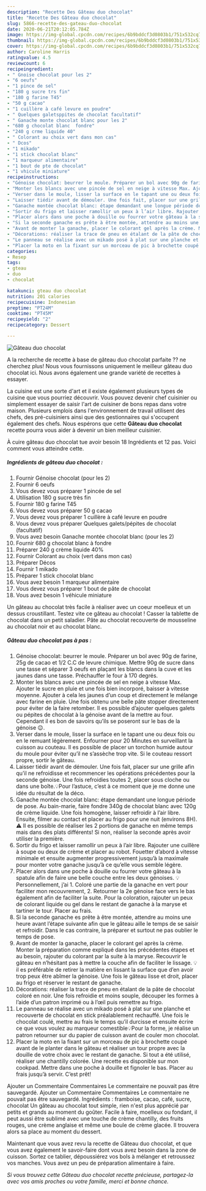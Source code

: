 ```yaml
---
description: "Recette Des Gâteau duo chocolat"
title: "Recette Des Gâteau duo chocolat"
slug: 5866-recette-des-gateau-duo-chocolat
date: 2020-06-21T20:12:05.784Z
image: https://img-global.cpcdn.com/recipes/6b9bddcf3d0803b1/751x532cq70/gateau-duo-chocolat-photo-principale-de-la-recette.jpg
thumbnail: https://img-global.cpcdn.com/recipes/6b9bddcf3d0803b1/751x532cq70/gateau-duo-chocolat-photo-principale-de-la-recette.jpg
cover: https://img-global.cpcdn.com/recipes/6b9bddcf3d0803b1/751x532cq70/gateau-duo-chocolat-photo-principale-de-la-recette.jpg
author: Caroline Harris
ratingvalue: 4.5
reviewcount: 6
recipeingredient:
- " Gnoise chocolat pour les 2"
- "6 oeufs"
- "1 pince de sel"
- "180 g sucre trs fin"
- "180 g farine T45"
- "50 g cacao"
- "1 cuillère à café levure en poudre"
- " Quelques galetsppites de chocolat facultatif"
- " Ganache monte chocolat blanc pour les 2"
- "680 g chocolat blanc  fondre"
- "240 g crme liquide 40"
- " Colorant au choix vert dans mon cas"
- " Dcos"
- "1 mikado"
- "1 stick chocolat blanc"
- "1 marqueur alimentaire"
- "1 bout de pte de chocolat"
- "1 vhicule miniature"
recipeinstructions:
- "Génoise chocolat: beurrer le moule. Préparer un bol avec 90g de farine, 25g de cacao et 1/2 C.C de levure chimique. Mettre 90g de sucre dans une tasse et séparer 3 oeufs en plaçant les blancs dans la cuve et les jaunes dans une tasse. Préchauffer le four à 170 degrés."
- "Monter les blancs avec une pincée de sel en neige à vitesse Max. Ajouter le sucre en pluie et une fois bien incorporé, baisser à vitesse moyenne. Ajouter à cela les jaunes d’un coup et directement le mélange avec farine en pluie. Une fois obtenu une belle pâte stopper directement pour éviter de la faire retomber. Il es possible d’ajouter quelques galets ou pépites de chocolat à la génoise avant de la mettre au four. Cependant il es bon de savoirs qu’ils se poseront sur le bas de la génoise 😉."
- "Verser dans le moule, lisser la surface en le tapant une ou deux fois ou en le remuant légèrement. Enfourner pour 20 Minutes en surveillant la cuisson au couteau. Il es possible de placer un torchon humide autour du moule pour éviter qu’il ne s’assèche trop vite. Si le couteau ressort propre, sortir le gâteau."
- "Laisser tiédir avant de démouler. Une fois fait, placer sur une grille afin qu’il ne refroidisse et recommencer les opérations précédentes pour la seconde génoise. Une fois refroidies toutes 2, placer sous cloche ou dans une boîte.💡Pour l’astuce, c’est à ce moment que je me donne une idée du résultat de la déco."
- "Ganache montée chocolat blanc: étape demandant une longue période de pose. Au bain-marie, faire fondre 340g de chocolat blanc avec 120g de crème liquide. Une fois homogène, laisser refroidir à l’air libre. Ensuite, filmer au contact et placer au frigo pour une nuit (environs 8H). ⚠️ Il es possible de réaliser les 2 portions de ganache en même temps mais dans des plats différents! Si non, réaliser la seconde après avoir utiliser la première."
- "Sortir du frigo et laisser ramollir un peux à l’air libre. Rajouter une cuillère à soupe ou deux de crème et placer au robot. Fouetter d’abord à vitesse minimale et ensuite augmenter progressivement jusqu’à la maximale pour monter votre ganache jusqu’à ce qu’elle vous semble légère."
- "Placer alors dans une poche à douille ou fourrer votre gâteau à la spatule afin de faire une belle couche entre les deux génoises. 💡Personnellement, j’ai 1. Coloré une partie de la ganache en vert pour faciliter mon recouvrement, 2. Retourner la 2e génoise face vers le bas également afin de faciliter la suite. Pour la coloration, rajouter un peux de colorant liquide ou gel dans le restant de ganache à la maryse et tartiner le tour. Placer au frais."
- "Si la seconde ganache es prête à être montée, attendre au moins une heure avant l’étape suivante afin que le gâteau aille le temps de se saisir et refroidir. Dans le cas contraire, la préparer et surtout ne pas oublier le temps de pose."
- "Avant de monter la ganache, placer le colorant gel après la crème. Monter la préparation comme expliqué dans les précédentes étapes et au besoin, rajouter du colorant par la suite à la maryse. Recouvrir le gâteau en n’hésitant pas à mettre la couche afin de faciliter le lissage. 💡 il es préférable de retirer la matière en lissant la surface que d’en avoir trop peux être abîmer la génoise. Une fois le gâteau lisse et droit, placer au frigo et réserver le restant de ganache."
- "Décorations: réaliser la trace de pneu en étalant de la pâte de chocolat coloré en noir. Une fois refroidie et moins souple, découper les formes à l’aide d’un patron imprimé ou à l’œil puis remettre au frigo."
- "Le panneau se réalise avec un mikado posé à plat sur une planche et recouverte de chocolat en stick préalablement rechauffé. Une fois le chocolat coulé, mettre au frais le temps qu’il durcisse et ensuite écrire ce que vous voulez au marqueur comestible💡Pour la forme, je réalise un patron retourner sur du papier de cuisson avant de couler mon chocolat."
- "Placer la moto en la fixant sur un morceau de pic à brochette coupé avant de le planter dans le gâteau et réaliser un tour propre avec la douille de votre choix avec le restant de ganache. Si tout a été utilisé, réaliser une chantilly colorée. Une recette es disponible sur mon cookpad. Mettre dans une poche à douille et fignoler le bas. Placer au frais jusqu’à servir. C’est prêt!"
categories:
- Resep
tags:
- gteau
- duo
- chocolat

katakunci: gteau duo chocolat 
nutrition: 201 calories
recipecuisine: Indonesian
preptime: "PT24M"
cooktime: "PT45M"
recipeyield: "2"
recipecategory: Dessert

---
```



![Gâteau duo chocolat](https://img-global.cpcdn.com/recipes/6b9bddcf3d0803b1/751x532cq70/gateau-duo-chocolat-photo-principale-de-la-recette.jpg)

A la recherche de recette à base de gâteau duo chocolat parfaite ?? ne cherchez plus! Nous vous fournissons uniquement le meilleur gâteau duo chocolat ici. Nous avons également une grande variété de recettes à essayer.

La cuisine est une sorte d'art et il existe également plusieurs types de cuisine que vous pourriez découvrir. Vous pouvez devenir chef cuisinier ou simplement essayer de saisir l'art de cuisiner de bons repas dans votre maison. Plusieurs emplois dans l'environnement de travail utilisent des chefs, des pré-cuisiniers ainsi que des gestionnaires qui s'occupent également des chefs. Nous espérons que cette <strong> Gâteau duo chocolat </strong> recette pourra vous aider à devenir un bien meilleur cuisinier.

<!--inarticleads1-->

À cuire gâteau duo chocolat tue avoir besoin 18 Ingrédients et 12 pas. Voici comment vous atteindre cette.

##### Ingrédients de gâteau duo chocolat :

1. Fournir  Génoise chocolat (pour les 2)
1. Fournir 6 oeufs
1. Vous devez vous préparer 1 pincée de sel
1. Utilisation 180 g sucre très fin
1. Fournir 180 g farine T45
1. Vous devez vous préparer 50 g cacao
1. Vous devez vous préparer 1 cuillère à café levure en poudre
1. Vous devez vous préparer  Quelques galets/pépites de chocolat (facultatif)
1. Vous avez besoin  Ganache montée chocolat blanc (pour les 2)
1. Fournir 680 g chocolat blanc à fondre
1. Préparer 240 g crème liquide 40%
1. Fournir  Colorant au choix (vert dans mon cas)
1. Préparer  Décos
1. Fournir 1 mikado
1. Préparer 1 stick chocolat blanc
1. Vous avez besoin 1 marqueur alimentaire
1. Vous devez vous préparer 1 bout de pâte de chocolat
1. Vous avez besoin 1 véhicule miniature


Un gâteau au chocolat très facile à réaliser avec un coeur moelleux et un dessus croustillant. Testez vite ce gâteau au chocolat ! Casser la tablette de chocolat dans un petit saladier. Pâte au chocolat recouverte de mousseline au chocolat noir et au chocolat blanc. 

<!--inarticleads2-->

##### Gâteau duo chocolat pas à pas :

1. Génoise chocolat: beurrer le moule. Préparer un bol avec 90g de farine, 25g de cacao et 1/2 C.C de levure chimique. Mettre 90g de sucre dans une tasse et séparer 3 oeufs en plaçant les blancs dans la cuve et les jaunes dans une tasse. Préchauffer le four à 170 degrés.
1. Monter les blancs avec une pincée de sel en neige à vitesse Max. Ajouter le sucre en pluie et une fois bien incorporé, baisser à vitesse moyenne. Ajouter à cela les jaunes d’un coup et directement le mélange avec farine en pluie. Une fois obtenu une belle pâte stopper directement pour éviter de la faire retomber. Il es possible d’ajouter quelques galets ou pépites de chocolat à la génoise avant de la mettre au four. Cependant il es bon de savoirs qu’ils se poseront sur le bas de la génoise 😉.
1. Verser dans le moule, lisser la surface en le tapant une ou deux fois ou en le remuant légèrement. Enfourner pour 20 Minutes en surveillant la cuisson au couteau. Il es possible de placer un torchon humide autour du moule pour éviter qu’il ne s’assèche trop vite. Si le couteau ressort propre, sortir le gâteau.
1. Laisser tiédir avant de démouler. Une fois fait, placer sur une grille afin qu’il ne refroidisse et recommencer les opérations précédentes pour la seconde génoise. Une fois refroidies toutes 2, placer sous cloche ou dans une boîte.💡Pour l’astuce, c’est à ce moment que je me donne une idée du résultat de la déco.
1. Ganache montée chocolat blanc: étape demandant une longue période de pose. Au bain-marie, faire fondre 340g de chocolat blanc avec 120g de crème liquide. Une fois homogène, laisser refroidir à l’air libre. Ensuite, filmer au contact et placer au frigo pour une nuit (environs 8H). ⚠️ Il es possible de réaliser les 2 portions de ganache en même temps mais dans des plats différents! Si non, réaliser la seconde après avoir utiliser la première.
1. Sortir du frigo et laisser ramollir un peux à l’air libre. Rajouter une cuillère à soupe ou deux de crème et placer au robot. Fouetter d’abord à vitesse minimale et ensuite augmenter progressivement jusqu’à la maximale pour monter votre ganache jusqu’à ce qu’elle vous semble légère.
1. Placer alors dans une poche à douille ou fourrer votre gâteau à la spatule afin de faire une belle couche entre les deux génoises. 💡Personnellement, j’ai 1. Coloré une partie de la ganache en vert pour faciliter mon recouvrement, 2. Retourner la 2e génoise face vers le bas également afin de faciliter la suite. Pour la coloration, rajouter un peux de colorant liquide ou gel dans le restant de ganache à la maryse et tartiner le tour. Placer au frais.
1. Si la seconde ganache es prête à être montée, attendre au moins une heure avant l’étape suivante afin que le gâteau aille le temps de se saisir et refroidir. Dans le cas contraire, la préparer et surtout ne pas oublier le temps de pose.
1. Avant de monter la ganache, placer le colorant gel après la crème. Monter la préparation comme expliqué dans les précédentes étapes et au besoin, rajouter du colorant par la suite à la maryse. Recouvrir le gâteau en n’hésitant pas à mettre la couche afin de faciliter le lissage. 💡 il es préférable de retirer la matière en lissant la surface que d’en avoir trop peux être abîmer la génoise. Une fois le gâteau lisse et droit, placer au frigo et réserver le restant de ganache.
1. Décorations: réaliser la trace de pneu en étalant de la pâte de chocolat coloré en noir. Une fois refroidie et moins souple, découper les formes à l’aide d’un patron imprimé ou à l’œil puis remettre au frigo.
1. Le panneau se réalise avec un mikado posé à plat sur une planche et recouverte de chocolat en stick préalablement rechauffé. Une fois le chocolat coulé, mettre au frais le temps qu’il durcisse et ensuite écrire ce que vous voulez au marqueur comestible💡Pour la forme, je réalise un patron retourner sur du papier de cuisson avant de couler mon chocolat.
1. Placer la moto en la fixant sur un morceau de pic à brochette coupé avant de le planter dans le gâteau et réaliser un tour propre avec la douille de votre choix avec le restant de ganache. Si tout a été utilisé, réaliser une chantilly colorée. Une recette es disponible sur mon cookpad. Mettre dans une poche à douille et fignoler le bas. Placer au frais jusqu’à servir. C’est prêt!


Ajouter un Commentaire Commentaires Le commentaire ne pouvait pas être sauvegardé. Ajouter un Commentaire Commentaires Le commentaire ne pouvait pas être sauvegardé. Ingrédients : framboise, cacao, café, sucre, chocolat Un gâteau au chocolat tout simple, rien n&#39;est plus apprécié par petits et grands au moment du goûter. Facile à faire, moelleux ou fondant, il peut aussi être sublimé avec une touche de crème chantilly, des fruits rouges, une crème anglaise et même une boule de crème glacée. Il trouvera alors sa place au moment du dessert. 

<!--inarticleads1-->

<p>
Maintenant que vous avez revu la recette de Gâteau duo chocolat, et que vous avez également le savoir-faire dont vous avez besoin dans la zone de cuisson. Sortez ce tablier, dépoussiérez vos bols à mélanger et retroussez vos manches. Vous avez un peu de préparation alimentaire à faire.
</p>

<p>
<i>Si vous trouvez cette Gâteau duo chocolat recette précieuse, partagez-la avec vos amis proches ou votre famille, merci et bonne chance.</i>
</p>
